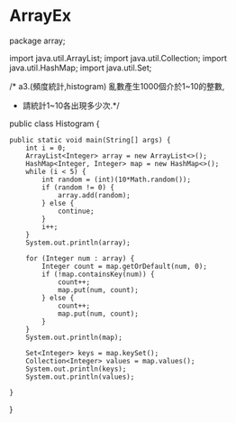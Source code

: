 # ArrayEx
package array;

import java.util.ArrayList;
import java.util.Collection;
import java.util.HashMap;
import java.util.Set;

/* a3.(頻度統計,histogram) 亂數產生1000個介於1~10的整數,
 *    請統計1~10各出現多少次.*/

public class Histogram {
	
	public static void main(String[] args) {
		int i = 0;
		ArrayList<Integer> array = new ArrayList<>();
		HashMap<Integer, Integer> map = new HashMap<>();
		while (i < 5) {
			int random = (int)(10*Math.random());
			if (random != 0) {
				array.add(random);
			} else {
				continue;
			}
			i++;
		}
		System.out.println(array);
		
		for (Integer num : array) {
			Integer count = map.getOrDefault(num, 0);
			if (!map.containsKey(num)) {
				count++;
				map.put(num, count);
			} else {
				count++;
				map.put(num, count);
			}
		}
		System.out.println(map);
		
		Set<Integer> keys = map.keySet();
		Collection<Integer> values = map.values();
		System.out.println(keys);
		System.out.println(values);

	}

}
